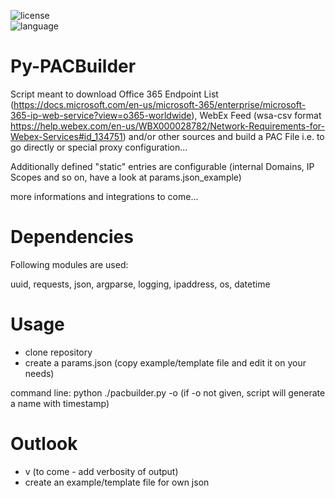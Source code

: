 ![license](https://img.shields.io/github/license/leinadred/PY-PACBuilder)	
![language](https://img.shields.io/github/languages/top/leinadred/PY-PACBuilder)

# Py-PACBuilder

Script meant to download Office 365 Endpoint List (https://docs.microsoft.com/en-us/microsoft-365/enterprise/microsoft-365-ip-web-service?view=o365-worldwide), WebEx Feed (wsa-csv format https://help.webex.com/en-us/WBX000028782/Network-Requirements-for-Webex-Services#id_134751) and/or other sources and build a PAC File i.e. to go directly or special proxy configuration...

Additionally defined "static" entries are configurable (internal Domains, IP Scopes and so on, have a look at params.json_example)


more informations and integrations to come... 

# Dependencies
Following modules are used:

uuid,
requests,
json,
argparse,
logging,
ipaddress,
os,
datetime

# Usage
- clone repository
- create a params.json (copy example/template file and edit it on your needs)

command line:
python ./pacbuilder.py -o <destinationfilename>
(if -o not given, script will generate a name with timestamp)

# Outlook
- v (to come - add verbosity of output)
- create an example/template file for own json


